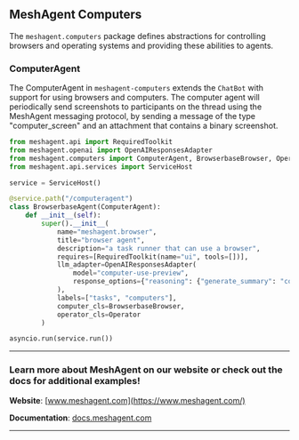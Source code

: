 ## MeshAgent Computers

The ``meshagent.computers`` package defines abstractions for controlling browsers and operating systems and providing these abilities to agents. 

### ComputerAgent
The ComputerAgent in `meshagent-computers` extends the ``ChatBot`` with support for using browsers and computers. The computer agent will periodically send screenshots to participants on the thread using the MeshAgent messaging protocol, by sending a message of the type "computer_screen" and an attachment that contains a binary screenshot. 

```Python Python
from meshagent.api import RequiredToolkit
from meshagent.openai import OpenAIResponsesAdapter
from meshagent.computers import ComputerAgent, BrowserbaseBrowser, Operator
from meshagent.api.services import ServiceHost

service = ServiceHost()

@service.path("/computeragent")
class BrowserbaseAgent(ComputerAgent):
    def __init__(self):
        super().__init__(
            name="meshagent.browser",
            title="browser agent",
            description="a task runner that can use a browser",
            requires=[RequiredToolkit(name="ui", tools=[])],
            llm_adapter=OpenAIResponsesAdapter(
                model="computer-use-preview",
                response_options={"reasoning": {"generate_summary": "concise"}, "truncation": "auto"},
            ),
            labels=["tasks", "computers"],
            computer_cls=BrowserbaseBrowser,
            operator_cls=Operator
        )

asyncio.run(service.run())
```

---
### Learn more about MeshAgent on our website or check out the docs for additional examples!

**Website**: [www.meshagent.com](https://www.meshagent.com/)

**Documentation**: [docs.meshagent.com](https://docs.meshagent.com/)

---